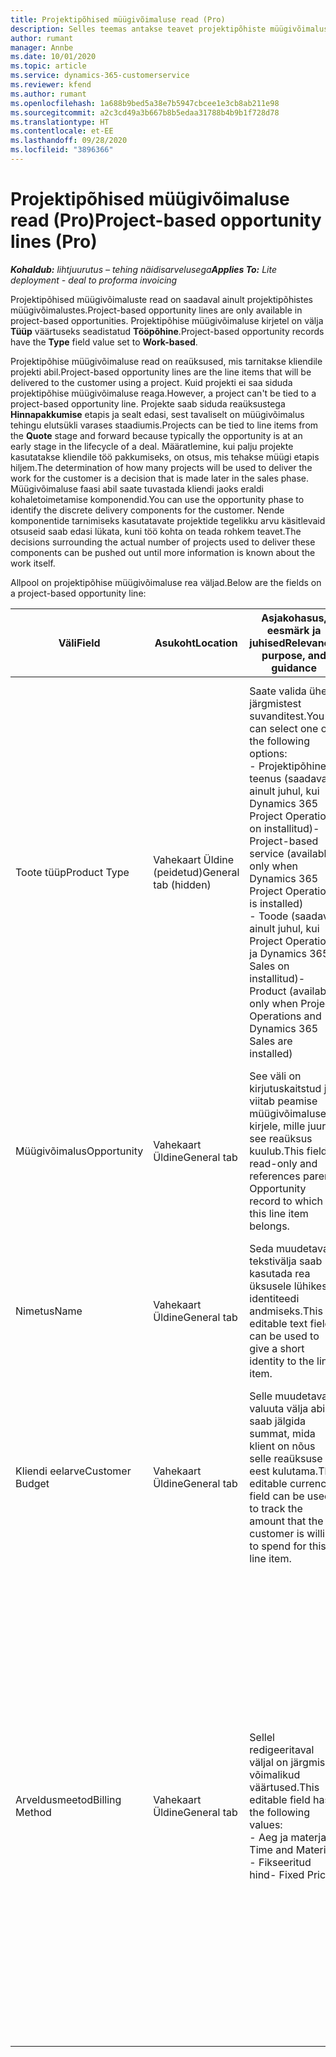 ```yaml
---
title: Projektipõhised müügivõimaluse read (Pro)
description: Selles teemas antakse teavet projektipõhiste müügivõimaluse ridade kohta. (Pro)
author: rumant
manager: Annbe
ms.date: 10/01/2020
ms.topic: article
ms.service: dynamics-365-customerservice
ms.reviewer: kfend
ms.author: rumant
ms.openlocfilehash: 1a688b9bed5a38e7b5947cbcee1e3cb8ab211e98
ms.sourcegitcommit: a2c3cd49a3b667b8b5edaa31788b4b9b1f728d78
ms.translationtype: HT
ms.contentlocale: et-EE
ms.lasthandoff: 09/28/2020
ms.locfileid: "3896366"
---
```

# <a name="project-based-opportunity-lines-pro"></a><span data-ttu-id="96b30-104">Projektipõhised müügivõimaluse read (Pro)</span><span class="sxs-lookup"><span data-stu-id="96b30-104">Project-based opportunity lines (Pro)</span></span>

<span data-ttu-id="96b30-105">_**Kohaldub:** lihtjuurutus – tehing näidisarvelusega_</span><span class="sxs-lookup"><span data-stu-id="96b30-105">_**Applies To:** Lite deployment - deal to proforma invoicing_</span></span>

<span data-ttu-id="96b30-106">Projektipõhised müügivõimaluste read on saadaval ainult projektipõhistes müügivõimalustes.</span><span class="sxs-lookup"><span data-stu-id="96b30-106">Project-based opportunity lines are only available in project-based opportunities.</span></span> <span data-ttu-id="96b30-107">Projektipõhise müügivõimaluse kirjetel on välja **Tüüp** väärtuseks seadistatud **Tööpõhine**.</span><span class="sxs-lookup"><span data-stu-id="96b30-107">Project-based opportunity records have the **Type** field value set to **Work-based**.</span></span>

<span data-ttu-id="96b30-108">Projektipõhise müügivõimaluse read on reaüksused, mis tarnitakse kliendile projekti abil.</span><span class="sxs-lookup"><span data-stu-id="96b30-108">Project-based opportunity lines are the line items that will be delivered to the customer using a project.</span></span> <span data-ttu-id="96b30-109">Kuid projekti ei saa siduda projektipõhise müügivõimaluse reaga.</span><span class="sxs-lookup"><span data-stu-id="96b30-109">However, a project can't be tied to a project-based opportunity line.</span></span> <span data-ttu-id="96b30-110">Projekte saab siduda reaüksustega **Hinnapakkumise** etapis ja sealt edasi, sest tavaliselt on müügivõimalus tehingu elutsükli varases staadiumis.</span><span class="sxs-lookup"><span data-stu-id="96b30-110">Projects can be tied to line items from the **Quote** stage and forward because typically the opportunity is at an early stage in the lifecycle of a deal.</span></span> <span data-ttu-id="96b30-111">Määratlemine, kui palju projekte kasutatakse kliendile töö pakkumiseks, on otsus, mis tehakse müügi etapis hiljem.</span><span class="sxs-lookup"><span data-stu-id="96b30-111">The determination of how many projects will be used to deliver the work for the customer is a decision that is made later in the sales phase.</span></span> <span data-ttu-id="96b30-112">Müügivõimaluse faasi abil saate tuvastada kliendi jaoks eraldi kohaletoimetamise komponendid.</span><span class="sxs-lookup"><span data-stu-id="96b30-112">You can use the opportunity phase to identify the discrete delivery components for the customer.</span></span> <span data-ttu-id="96b30-113">Nende komponentide tarnimiseks kasutatavate projektide tegelikku arvu käsitlevaid otsuseid saab edasi lükata, kuni töö kohta on teada rohkem teavet.</span><span class="sxs-lookup"><span data-stu-id="96b30-113">The decisions surrounding the actual number of projects used to deliver these components can be pushed out until more information is known about the work itself.</span></span>

<span data-ttu-id="96b30-114">Allpool on projektipõhise müügivõimaluse rea väljad.</span><span class="sxs-lookup"><span data-stu-id="96b30-114">Below are the fields on a project-based opportunity line:</span></span>

| <span data-ttu-id="96b30-115">**Väli**</span><span class="sxs-lookup"><span data-stu-id="96b30-115">**Field**</span></span> | <span data-ttu-id="96b30-116">**Asukoht**</span><span class="sxs-lookup"><span data-stu-id="96b30-116">**Location**</span></span> | <span data-ttu-id="96b30-117">**Asjakohasus, eesmärk ja juhised**</span><span class="sxs-lookup"><span data-stu-id="96b30-117">**Relevance, purpose, and guidance**</span></span> | <span data-ttu-id="96b30-118">**Allavoolu mõjud**</span><span class="sxs-lookup"><span data-stu-id="96b30-118">**Downstream impact**</span></span> |
| --- | --- | --- | --- |
| <span data-ttu-id="96b30-119">Toote tüüp</span><span class="sxs-lookup"><span data-stu-id="96b30-119">Product Type</span></span> | <span data-ttu-id="96b30-120">Vahekaart Üldine (peidetud)</span><span class="sxs-lookup"><span data-stu-id="96b30-120">General tab (hidden)</span></span> | <span data-ttu-id="96b30-121">Saate valida ühe järgmistest suvanditest.</span><span class="sxs-lookup"><span data-stu-id="96b30-121">You can select one of the following options:</span></span></br><span data-ttu-id="96b30-122">- Projektipõhine teenus (saadaval ainult juhul, kui Dynamics 365 Project Operations on installitud)</span><span class="sxs-lookup"><span data-stu-id="96b30-122">- Project-based service (available only when Dynamics 365 Project Operations is installed)</span></span></br><span data-ttu-id="96b30-123">- Toode (saadaval ainult juhul, kui Project Operations ja Dynamics 365 Sales on installitud)</span><span class="sxs-lookup"><span data-stu-id="96b30-123">- Product (available only when Project Operations and Dynamics 365 Sales are installed)</span></span> | <span data-ttu-id="96b30-124">Selle välja väärtuseks seatakse **Projektipõhine teenus**, kui loote projektipõhise ridade ruudustiku kaudu projektipõhise müügivõimaluse rea.</span><span class="sxs-lookup"><span data-stu-id="96b30-124">The value of this field is set to **Project-based service** when you create a project-based opportunity line from the project-based lines grid on the Opportunity.</span></span> <br> <span data-ttu-id="96b30-125">Kui muudate või alistate selle väärtuse, ei lubata projekti funktsionaalsust teie projektipõhistele reaüksustele.</span><span class="sxs-lookup"><span data-stu-id="96b30-125">If you change or override this value, the project functionality won't be enabled on your project-based line items.</span></span> |
| <span data-ttu-id="96b30-126">Müügivõimalus</span><span class="sxs-lookup"><span data-stu-id="96b30-126">Opportunity</span></span> | <span data-ttu-id="96b30-127">Vahekaart Üldine</span><span class="sxs-lookup"><span data-stu-id="96b30-127">General tab</span></span> | <span data-ttu-id="96b30-128">See väli on kirjutuskaitstud ja viitab peamise müügivõimaluse kirjele, mille juurde see reaüksus kuulub.</span><span class="sxs-lookup"><span data-stu-id="96b30-128">This field is read-only and references parent Opportunity record to which this line item belongs.</span></span> | <span data-ttu-id="96b30-129">Sellest väljast puudub allavoolu mõju.</span><span class="sxs-lookup"><span data-stu-id="96b30-129">There is no downstream impact from this field.</span></span> |
| <span data-ttu-id="96b30-130">Nimetus</span><span class="sxs-lookup"><span data-stu-id="96b30-130">Name</span></span> | <span data-ttu-id="96b30-131">Vahekaart Üldine</span><span class="sxs-lookup"><span data-stu-id="96b30-131">General tab</span></span> | <span data-ttu-id="96b30-132">Seda muudetavat tekstivälja saab kasutada rea üksusele lühikese identiteedi andmiseks.</span><span class="sxs-lookup"><span data-stu-id="96b30-132">This editable text field can be used to give a short identity to the line item.</span></span> | <span data-ttu-id="96b30-133">See väärtus viiakse hinnapakkumise reale üle, kui loote selle müügivõimaluse põhjal hinnapakkumise.</span><span class="sxs-lookup"><span data-stu-id="96b30-133">This value is carried over to the quote line when you create a quote from this opportunity.</span></span> |
| <span data-ttu-id="96b30-134">Kliendi eelarve</span><span class="sxs-lookup"><span data-stu-id="96b30-134">Customer Budget</span></span> | <span data-ttu-id="96b30-135">Vahekaart Üldine</span><span class="sxs-lookup"><span data-stu-id="96b30-135">General tab</span></span> | <span data-ttu-id="96b30-136">Selle muudetavat valuuta välja abil saab jälgida summat, mida klient on nõus selle reaüksuse eest kulutama.</span><span class="sxs-lookup"><span data-stu-id="96b30-136">This editable currency field can be used to track the amount that the customer is willing to spend for this line item.</span></span> | <span data-ttu-id="96b30-137">See väärtus viiakse hinnapakkumise rea vastavale väljale üle, kui loote selle müügivõimaluse põhjal hinnapakkumise.</span><span class="sxs-lookup"><span data-stu-id="96b30-137">This value is carried over to the corresponding field on the quote line when you create a quote from this opportunity.</span></span> |
| <span data-ttu-id="96b30-138">Arveldusmeetod</span><span class="sxs-lookup"><span data-stu-id="96b30-138">Billing Method</span></span> | <span data-ttu-id="96b30-139">Vahekaart Üldine</span><span class="sxs-lookup"><span data-stu-id="96b30-139">General tab</span></span> | <span data-ttu-id="96b30-140">Sellel redigeeritaval väljal on järgmised võimalikud väärtused.</span><span class="sxs-lookup"><span data-stu-id="96b30-140">This editable field has the following values:</span></span></br><span data-ttu-id="96b30-141">- Aeg ja materjal</span><span class="sxs-lookup"><span data-stu-id="96b30-141">- Time and Material</span></span></br><span data-ttu-id="96b30-142">- Fikseeritud hind</span><span class="sxs-lookup"><span data-stu-id="96b30-142">- Fixed Price</span></span> | <span data-ttu-id="96b30-143">See väärtus viiakse hinnapakkumise rea vastavale väljale üle, kui loote selle müügivõimaluse põhjal hinnapakkumise.</span><span class="sxs-lookup"><span data-stu-id="96b30-143">This value is carried over to the corresponding field on the quote line when you create a quote from this opportunity.</span></span> <span data-ttu-id="96b30-144">Pärast hinnapakkumise rea loomist on väli lukus ja seda ei saa muuta.</span><span class="sxs-lookup"><span data-stu-id="96b30-144">After the quote line is created, the field is locked and can't be changed.</span></span> <span data-ttu-id="96b30-145">Määrake selle välja väärtus nii täpselt kui võimalik.</span><span class="sxs-lookup"><span data-stu-id="96b30-145">Assign this field value as accurately as possible.</span></span> <span data-ttu-id="96b30-146">Kui peate hinnapakkumise real selle välja väärtust muutma, kustutage ja looge hinnapakkumise rida uuesti.</span><span class="sxs-lookup"><span data-stu-id="96b30-146">If you need to change the value of this field on the quote line, delete and re-create the quote line.</span></span> |

